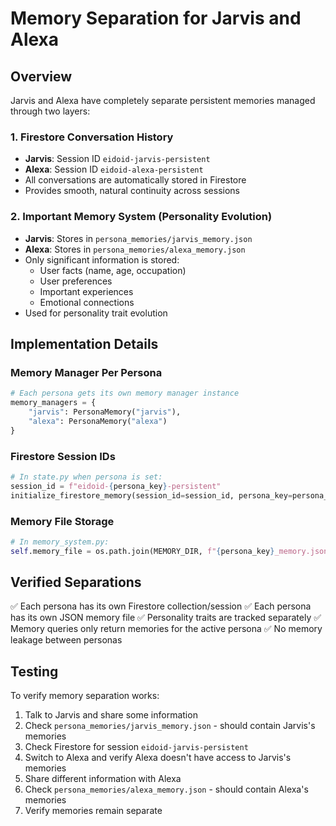 # Memory Separation for Jarvis and Alexa

## Overview
Jarvis and Alexa have completely separate persistent memories managed through two layers:

### 1. Firestore Conversation History
- **Jarvis**: Session ID `eidoid-jarvis-persistent`
- **Alexa**: Session ID `eidoid-alexa-persistent`
- All conversations are automatically stored in Firestore
- Provides smooth, natural continuity across sessions

### 2. Important Memory System (Personality Evolution)
- **Jarvis**: Stores in `persona_memories/jarvis_memory.json`
- **Alexa**: Stores in `persona_memories/alexa_memory.json`
- Only significant information is stored:
  - User facts (name, age, occupation)
  - User preferences
  - Important experiences
  - Emotional connections
- Used for personality trait evolution

## Implementation Details

### Memory Manager Per Persona
```python
# Each persona gets its own memory manager instance
memory_managers = {
    "jarvis": PersonaMemory("jarvis"),
    "alexa": PersonaMemory("alexa")
}
```

### Firestore Session IDs
```python
# In state.py when persona is set:
session_id = f"eidoid-{persona_key}-persistent"
initialize_firestore_memory(session_id=session_id, persona_key=persona_key)
```

### Memory File Storage
```python
# In memory_system.py:
self.memory_file = os.path.join(MEMORY_DIR, f"{persona_key}_memory.json")
```

## Verified Separations

✅ Each persona has its own Firestore collection/session
✅ Each persona has its own JSON memory file
✅ Personality traits are tracked separately
✅ Memory queries only return memories for the active persona
✅ No memory leakage between personas

## Testing
To verify memory separation works:
1. Talk to Jarvis and share some information
2. Check `persona_memories/jarvis_memory.json` - should contain Jarvis's memories
3. Check Firestore for session `eidoid-jarvis-persistent`
4. Switch to Alexa and verify Alexa doesn't have access to Jarvis's memories
5. Share different information with Alexa
6. Check `persona_memories/alexa_memory.json` - should contain Alexa's memories
7. Verify memories remain separate

